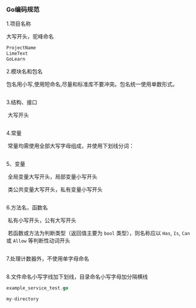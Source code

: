 ### Go编码规范

1.项目名称

大写开头，驼峰命名

```go
ProjectName
LimeText
GoLearn
```


2.模块名和包名

​	包名用小写,使用短命名,尽量和标准库不要冲突。包名统一使用单数形式。
```go

```

3.结构、接口

​	大写开头
```go

```

4.常量

​	常量均需使用全部大写字母组成，并使用下划线分词：
```go

```

5、变量

​	全局变量大写开头，局部变量小写开头

​	类公共变量大写开头，私有变量小写开头
```go

```

6.方法名，函数名

​	私有小写开头，公有大写开头

​	若函数或方法为判断类型（返回值主要为 `bool` 类型），则名称应以 `Has`, `Is`, `Can` 或 `Allow` 等判断性动词开头
```go

```

7.处理计数器外，不使用单字母命名
```go

```

8.文件命名小写字线加下划线，目录命名小写字母加分隔横线
```go
example_service_test.go

my-directory
```
